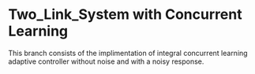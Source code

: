 # Two_Link_System with Concurrent Learning

This branch consists of the implimentation of integral concurrent learning adaptive controller without noise and with a noisy response. 


